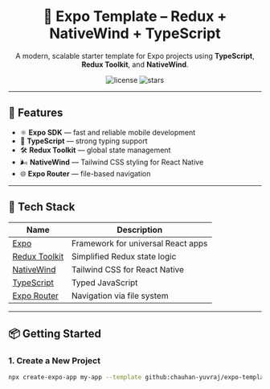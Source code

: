 <h1 align="center">📱 Expo Template – Redux + NativeWind + TypeScript</h1>

<p align="center">
  A modern, scalable starter template for Expo projects using <strong>TypeScript</strong>, <strong>Redux Toolkit</strong>, and <strong>NativeWind</strong>.
</p>

<p align="center">
  <img src="https://img.shields.io/github/license/chauhan-yuvraj/expo-template-redux-nativewind" alt="license">
  <img src="https://img.shields.io/github/stars/chauhan-yuvraj/expo-template-redux-nativewind?style=social" alt="stars">
</p>

---

## 🚀 Features

- ⚛️ **Expo SDK** — fast and reliable mobile development
- 🔷 **TypeScript** — strong typing support
- 🛠 **Redux Toolkit** — global state management
- 🌬 **NativeWind** — Tailwind CSS styling for React Native
- 🌐 **Expo Router** — file-based navigation

---

## 🧱 Tech Stack

| Name               | Description                             |
|--------------------|-----------------------------------------|
| [Expo](https://expo.dev/) | Framework for universal React apps |
| [Redux Toolkit](https://redux-toolkit.js.org/) | Simplified Redux state logic |
| [NativeWind](https://www.nativewind.dev/) | Tailwind CSS for React Native |
| [TypeScript](https://www.typescriptlang.org/) | Typed JavaScript |
| [Expo Router](https://expo.github.io/router/docs) | Navigation via file system |

---

## 📦 Getting Started

### 1. Create a New Project

```bash
npx create-expo-app my-app --template github:chauhan-yuvraj/expo-template-redux-nativewind
